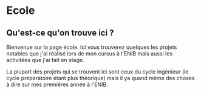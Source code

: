 # Ecole

## Qu'est-ce qu'on trouve ici ?

Bienvenue sur la page école. Ici vous trouverez quelques les projets notables que j'ai réalisé lors de mon cursus à l'ENIB mais aussi les activitées que j'ai fait en stage.

La plupart des projets qui se trouvent ici sont ceux du cycle ingénieur (le cycle préparatoire étant plus théorique) mais il ya quand même des choses à dire sur mes premières année à l'ENIB.

